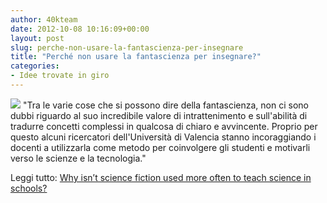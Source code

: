 ```yaml
---
author: 40kteam
date: 2012-10-08 10:16:09+00:00
layout: post
slug: perche-non-usare-la-fantascienza-per-insegnare
title: "Perché non usare la fantascienza per insegnare?"
categories:
- Idee trovate in giro
---
```


![](http://40k.it/wp-content/uploads/2012/10/original.png) "Tra le varie cose che si possono dire della fantascienza, non ci sono dubbi riguardo al suo incredibile valore di intrattenimento e sull'abilità di tradurre concetti complessi in qualcosa di chiaro e avvincente. Proprio per questo alcuni ricercatori dell'Università di Valencia stanno incoraggiando i docenti a utilizzarla come metodo per coinvolgere gli studenti e motivarli verso le scienze e la tecnologia." 

Leggi tutto: [Why isn’t science fiction used more often to teach science in schools?](http://io9.com/5949397/why-isnt-science-fiction-used-more-often-to-teach-science-in-schools)
